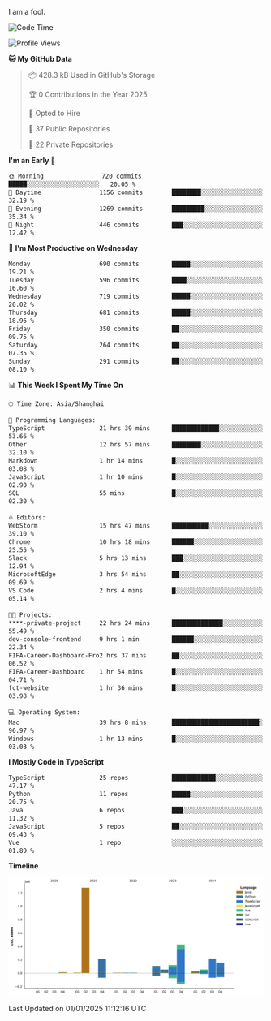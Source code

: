 I am a fool.

<!--START_SECTION:waka-->
![Code Time](http://img.shields.io/badge/Code%20Time-2%2C365%20hrs-blue)

![Profile Views](http://img.shields.io/badge/Profile%20Views-0-blue)

**🐱 My GitHub Data** 

> 📦 428.3 kB Used in GitHub's Storage 
 > 
> 🏆 0 Contributions in the Year 2025
 > 
> 💼 Opted to Hire
 > 
> 📜 37 Public Repositories 
 > 
> 🔑 22 Private Repositories 
 > 
**I'm an Early 🐤** 

```text
🌞 Morning                720 commits         █████░░░░░░░░░░░░░░░░░░░░   20.05 % 
🌆 Daytime                1156 commits        ████████░░░░░░░░░░░░░░░░░   32.19 % 
🌃 Evening                1269 commits        █████████░░░░░░░░░░░░░░░░   35.34 % 
🌙 Night                  446 commits         ███░░░░░░░░░░░░░░░░░░░░░░   12.42 % 
```
📅 **I'm Most Productive on Wednesday** 

```text
Monday                   690 commits         █████░░░░░░░░░░░░░░░░░░░░   19.21 % 
Tuesday                  596 commits         ████░░░░░░░░░░░░░░░░░░░░░   16.60 % 
Wednesday                719 commits         █████░░░░░░░░░░░░░░░░░░░░   20.02 % 
Thursday                 681 commits         █████░░░░░░░░░░░░░░░░░░░░   18.96 % 
Friday                   350 commits         ██░░░░░░░░░░░░░░░░░░░░░░░   09.75 % 
Saturday                 264 commits         ██░░░░░░░░░░░░░░░░░░░░░░░   07.35 % 
Sunday                   291 commits         ██░░░░░░░░░░░░░░░░░░░░░░░   08.10 % 
```


📊 **This Week I Spent My Time On** 

```text
🕑︎ Time Zone: Asia/Shanghai

💬 Programming Languages: 
TypeScript               21 hrs 39 mins      █████████████░░░░░░░░░░░░   53.66 % 
Other                    12 hrs 57 mins      ████████░░░░░░░░░░░░░░░░░   32.10 % 
Markdown                 1 hr 14 mins        █░░░░░░░░░░░░░░░░░░░░░░░░   03.08 % 
JavaScript               1 hr 10 mins        █░░░░░░░░░░░░░░░░░░░░░░░░   02.90 % 
SQL                      55 mins             █░░░░░░░░░░░░░░░░░░░░░░░░   02.30 % 

🔥 Editors: 
WebStorm                 15 hrs 47 mins      ██████████░░░░░░░░░░░░░░░   39.10 % 
Chrome                   10 hrs 18 mins      ██████░░░░░░░░░░░░░░░░░░░   25.55 % 
Slack                    5 hrs 13 mins       ███░░░░░░░░░░░░░░░░░░░░░░   12.94 % 
MicrosoftEdge            3 hrs 54 mins       ██░░░░░░░░░░░░░░░░░░░░░░░   09.69 % 
VS Code                  2 hrs 4 mins        █░░░░░░░░░░░░░░░░░░░░░░░░   05.14 % 

🐱‍💻 Projects: 
****-private-project     22 hrs 24 mins      ██████████████░░░░░░░░░░░   55.49 % 
dev-console-frontend     9 hrs 1 min         ██████░░░░░░░░░░░░░░░░░░░   22.34 % 
FIFA-Career-Dashboard-Fro2 hrs 37 mins       ██░░░░░░░░░░░░░░░░░░░░░░░   06.52 % 
FIFA-Career-Dashboard    1 hr 54 mins        █░░░░░░░░░░░░░░░░░░░░░░░░   04.71 % 
fct-website              1 hr 36 mins        █░░░░░░░░░░░░░░░░░░░░░░░░   03.98 % 

💻 Operating System: 
Mac                      39 hrs 8 mins       ████████████████████████░   96.97 % 
Windows                  1 hr 13 mins        █░░░░░░░░░░░░░░░░░░░░░░░░   03.03 % 
```

**I Mostly Code in TypeScript** 

```text
TypeScript               25 repos            ████████████░░░░░░░░░░░░░   47.17 % 
Python                   11 repos            █████░░░░░░░░░░░░░░░░░░░░   20.75 % 
Java                     6 repos             ███░░░░░░░░░░░░░░░░░░░░░░   11.32 % 
JavaScript               5 repos             ██░░░░░░░░░░░░░░░░░░░░░░░   09.43 % 
Vue                      1 repo              ░░░░░░░░░░░░░░░░░░░░░░░░░   01.89 % 
```



**Timeline**

![Lines of Code chart](https://raw.githubusercontent.com/VeejaLiu/VeejaLiu/master/assets/bar_graph.png)


 Last Updated on 01/01/2025 11:12:16 UTC
<!--END_SECTION:waka-->
